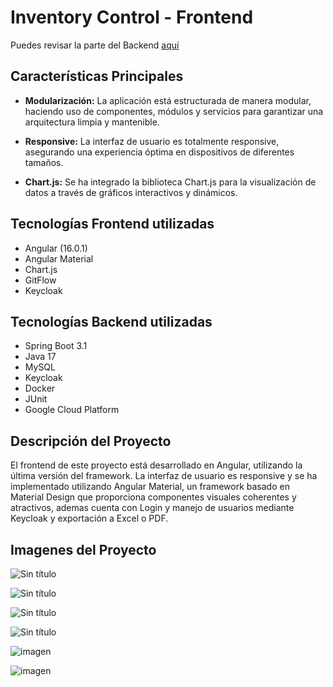 # Inventory Control - Frontend

Puedes revisar la parte del Backend [aquí](https://github.com/Agslz/inventory-control-api-rest)

## Características Principales

- **Modularización:** La aplicación está estructurada de manera modular, haciendo uso de componentes, módulos y servicios para garantizar una arquitectura limpia y mantenible.

- **Responsive:** La interfaz de usuario es totalmente responsive, asegurando una experiencia óptima en dispositivos de diferentes tamaños.

- **Chart.js:** Se ha integrado la biblioteca Chart.js para la visualización de datos a través de gráficos interactivos y dinámicos.

## Tecnologías Frontend utilizadas

- Angular (16.0.1)
- Angular Material
- Chart.js
- GitFlow
- Keycloak

## Tecnologías Backend utilizadas

- Spring Boot 3.1
- Java 17
- MySQL
- Keycloak
- Docker
- JUnit
- Google Cloud Platform

## Descripción del Proyecto

El frontend de este proyecto está desarrollado en Angular, utilizando la última versión del framework. La interfaz de usuario es responsive y se ha implementado utilizando Angular Material, un framework basado en Material Design que proporciona componentes visuales coherentes y atractivos, ademas cuenta con Login y manejo de usuarios mediante Keycloak y exportación a Excel o PDF.

## Imagenes del Proyecto

![Sin título](https://github.com/Agslz/angular-front-inventory/assets/83142033/a719a629-edc2-4cf2-b204-b87478915ef1)


![Sin título](https://github.com/Agslz/angular-front-inventory/assets/83142033/32fd8682-5556-4238-8b7f-fe7b89100ab9)


![Sin título](https://github.com/Agslz/angular-front-inventory/assets/83142033/a0b6caa9-b017-44f6-bf99-ab1eca1ec7ea)


![Sin título](https://github.com/Agslz/angular-front-inventory/assets/83142033/cab50470-96a1-43fa-aeb5-f60d66c30dfd)


![imagen](https://github.com/Agslz/angular-front-inventory/assets/83142033/e67763c3-8b69-45cc-96f0-301c09c1638f)


![imagen](https://github.com/Agslz/angular-front-inventory/assets/83142033/f8a5f5b2-db86-481f-9056-5b32ed09c1ae)
